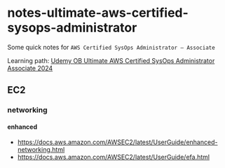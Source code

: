 # notes-ultimate-aws-certified-sysops-administrator

Some quick notes for `AWS Certified SysOps Administrator – Associate`

Learning path: [Udemy OB Ultimate AWS Certified SysOps Administrator Associate 2024
](https://onebeyond.udemy.com/course/ultimate-aws-certified-sysops-administrator-associate)

## EC2

### networking

#### enhanced

- https://docs.aws.amazon.com/AWSEC2/latest/UserGuide/enhanced-networking.html
- https://docs.aws.amazon.com/AWSEC2/latest/UserGuide/efa.html